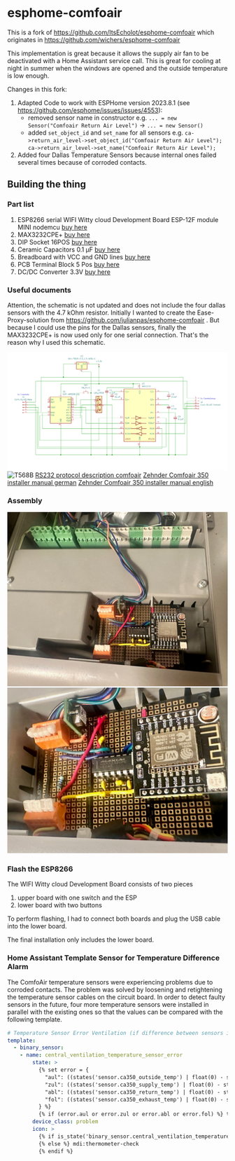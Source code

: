 # esphome-comfoair
This is a fork of https://github.com/ItsEcholot/esphome-comfoair which originates in https://github.com/wichers/esphome-comfoair

This implementation is great because it allows the supply air fan to be deactivated with a Home Assistant service call. This is great for cooling at night in summer when the windows are opened and the outside temperature is low enough.

Changes in this fork:
1. Adapted Code to work with ESPHome version 2023.8.1 (see https://github.com/esphome/issues/issues/4553):
   - removed sensor name in constructor e.g. `... = new Sensor("Comfoair Return Air Level")` -> `... = new Sensor()`
   - added `set_object_id` and `set_name` for all sensors e.g.
     `ca->return_air_level->set_object_id("Comfoair Return Air Level");`
		 `ca->return_air_level->set_name("Comfoair Return Air Level");`
1. Added four Dallas Temperature Sensors because internal ones failed several times because of corroded contacts. 
		 
## Building the thing

### Part list

1. ESP8266 serial WIFI Witty cloud Development Board ESP-12F module MINI nodemcu [buy here](https://www.aliexpress.com/item/32832264128.html)
1. MAX3232CPE+ [buy here](https://ch.farnell.com/analog-devices/max3232cpe/transceiver-3232-dip16/dp/2519372?CMP=i-ddd7-00001003)
1. DIP Socket 16POS [buy here](https://www.digikey.ch/de/products/detail/cnc-tech/243-16-1-03/3441570)
1. Ceramic Capacitors 0.1 µF [buy here](https://www.digikey.ch/de/products/detail/vishay-beyschlag-draloric-bc-components/K104K15X7RF5TL2/286538)
1. Breadboard with VCC and GND lines [buy here](https://www.digikey.ch/de/products/detail/dfrobot/FIT0203/6588423)
1. PCB Terminal Block 5 Pos [buy here](https://www.digikey.ch/de/products/detail/dfrobot/FIT0203/6588423)
1. DC/DC Converter 3.3V [buy here](https://www.digikey.ch/de/products/detail/murata-power-solutions-inc/OKI-78SR-3-3-1-5-W36-C/2259780)

### Useful documents
Attention, the schematic is not updated and does not include the four dallas sensors with the 4.7 kOhm resistor. Initially I wanted to create the Ease-Proxy-solution from https://github.com/julianpas/esphome-comfoair . But because I could use the pins for the Dallas sensors, finally the MAX3232CPE+ is now used only for one serial connection. That's the reason why I used this schematic.

![Schematic](doc/schematic.png)
![T568B](doc/T568B.png)
[RS232 protocol description comfoair](doc/protocol_description_ComfoAir_german.pdf)
[Zehnder Comfoair 350 installer manual german](doc/comfoair350_installer_manual_de.pdf)
[Zehnder Comfoair 350 installer manual english](doc/comfoair350_installer_manual_en.pdf)

### Assembly

![Placement in box](doc/assembly1.jpg)
![Board detail](doc/assembly2.jpg)

### Flash the ESP8266
The WIFI Witty cloud Development Board consists of two pieces
1. upper board with one switch and the ESP
1. lower board with two buttons

To perform flashing, I had to connect both boards and plug the USB cable into the lower board.

The final installation only includes the lower board.

### Home Assistant Template Sensor for Temperature Difference Alarm
The ComfoAir temperature sensors were experiencing problems due to corroded contacts. The problem was solved by loosening and retightening the temperature sensor cables on the circuit board. In order to detect faulty sensors in the future, four more temperature sensors were installed in parallel with the existing ones so that the values can be compared with the following template. 

```yaml
# Temperature Sensor Error Ventilation (if difference between sensors is detected)
template:
  - binary_sensor:
    - name: central_ventilation_temperature_sensor_error
        state: >
          {% set error = {
            "aul": ((states('sensor.ca350_outside_temp') | float(0) - states('sensor.central_ventilation_temp_aul_esp8266') | float(0)) | abs > 1),
            "zul": ((states('sensor.ca350_supply_temp') | float(0) - states('sensor.central_ventilation_temp_zul_esp8266') | float(0)) | abs > 1),
            "abl": ((states('sensor.ca350_return_temp') | float(0) - states('sensor.central_ventilation_temp_abl_esp8266') | float(0)) | abs > 1),
            "fol": ((states('sensor.ca350_exhaust_temp') | float(0) - states('sensor.central_ventilation_temp_fol_esp8266') | float(0)) | abs > 1)
          } %}
          {% if (error.aul or error.zul or error.abl or error.fol) %} true {% else %} false {% endif %}
        device_class: problem
        icon: >
          {% if is_state('binary_sensor.central_ventilation_temperature_sensor_error','on') %} mdi:thermometer-alert
          {% else %} mdi:thermometer-check
          {% endif %}
```

